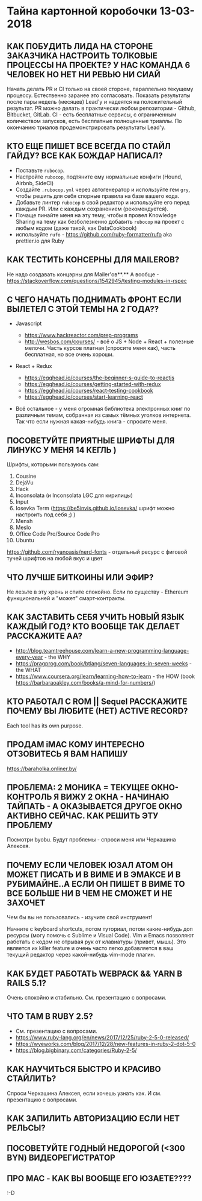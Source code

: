 # Тайна картонной коробочки 13-03-2018

## КАК ПОБУДИТЬ ЛИДА НА СТОРОНЕ ЗАКАЗЧИКА НАСТРОИТЬ ТОЛКОВЫЕ ПРОЦЕССЫ НА ПРОЕКТЕ? У НАС КОМАНДА 6 ЧЕЛОВЕК НО НЕТ НИ РЕВЬЮ НИ СИАЙ

Начать делать PR и CI только на своей стороне, параллельно текущему процессу. Естественно заранее это согласовать.
Показать результаты после пары недель (месяцев) Lead'у и надеятся на положительный результат.
PR можно делать в практически любом репозитории - Github, Bitbucket, GitLab.
CI - есть бесплатные сервисы, с ограниченным количеством запусков, есть бесплатные полноценные триаллы. По окончанию триалов продемонстрировать результаты Lead'y.

## КТО ЕЩЕ ПИШЕТ ВСЕ ВСЕГДА ПО СТАЙЛ ГАЙДУ? ВСЕ КАК БОЖДАР НАПИСАЛ?

 - Поставьте `rubocop`.
 - Настройте `rubocop`, подтяните ему нормальные конфиги (Hound, Airbnb, SideCI)
 - Создайте `.rubocop.yml` через автогенератор и используйте гем `gry`, чтобы решить для себя спорные правила на базе вашего кода.
 - Добавьте линтер `rubocop` в свой редактор и используйте его перед каждым PR. Или с каждым сохранением (рекомендуется).
 - Почаще пинайте меня на эту тему, чтобы я провел Knowledge Sharing на тему как безболезненно добавить `rubocop` на проект с любым кодом (даже такой, как DataCookbook)
 - используйте `rufo` - https://github.com/ruby-formatter/rufo aka prettier.io для Ruby

## КАК ТЕСТИТЬ КОНСЕРНЫ ДЛЯ MAILERОВ?
Не надо создавать концэрны для Mailer'ов**.**
А вообще - https://stackoverflow.com/questions/1542945/testing-modules-in-rspec

## С ЧЕГО НАЧАТЬ ПОДНИМАТЬ ФРОНТ ЕСЛИ ВЫЛЕТЕЛ С ЭТОЙ ТЕМЫ НА 2 ГОДА??

 - Javascript
    - https://www.hackreactor.com/prep-programs
    - http://wesbos.com/courses/ - всё о JS + Node + React + полезные мелочи. Часть курсов платная (спросите меня как), часть бесплатная, но все очень хороши.

 - React + Redux
    - https://egghead.io/courses/the-beginner-s-guide-to-reactjs
    - https://egghead.io/courses/getting-started-with-redux
    - https://egghead.io/courses/react-testing-cookbook
    - https://egghead.io/courses/start-learning-react

 - Всё остальное - у меня огромная библиотека электронных книг по различным темам, собранная из самых тёмных уголков интернета. Так что если нужная какая-нибудь книга - спросите меня.

## ПОСОВЕТУЙТЕ ПРИЯТНЫЕ ШРИФТЫ ДЛЯ ЛИНУКС У МЕНЯ 14 КЕГЛЬ )

Шрифты, которыми пользуюсь сам:
1. Cousine
2. DejaVu
3. Hack
4. Inconsolata (и Inconsolata LGC для кирилицы)
5. Input
6. Iosevka Term (https://be5invis.github.io/Iosevka/ шрифт можно настроить под себя ;) )
7. Mensh
8. Meslo
9. Office Code Pro/Source Code Pro
10. Ubuntu

https://github.com/ryanoasis/nerd-fonts - отдельный ресурс с фиговой тучей шрифтов на любой вкус и цвет

## ЧТО ЛУЧШЕ БИТКОИНЫ ИЛИ ЭФИР?

Не лезьте в эту хрень и спите спокойно.
Если по существу - Ethereum функциональней и "может" смарт-контракты.

## КАК ЗАСТАВИТЬ СЕБЯ УЧИТЬ НОВЫЙ ЯЗЫК КАЖДЫЙ ГОД? КТО ВООБЩЕ ТАК ДЕЛАЕТ РАССКАЖИТЕ АА?

 - http://blog.teamtreehouse.com/learn-a-new-programming-language-every-year - the WHY
 - https://pragprog.com/book/btlang/seven-languages-in-seven-weeks - the WHAT
 - https://www.coursera.org/learn/learning-how-to-learn - the HOW (book https://barbaraoakley.com/books/a-mind-for-numbers/)

## КТО РАБОТАЛ С ROM || Sequel РАССКАЖИТЕ ПОЧЕМУ ВЫ ЛЮБИТЕ (НЕТ) ACTIVE RECORD?

Each tool has its own purpose.

## ПРОДАМ iMAC КОМУ ИНТЕРЕСНО ОТЗОВИТЕСЬ Я ВАМ НАПИШУ

https://baraholka.onliner.by/

## ПРОБЛЕМА: 2 МОНИКА = ТЕКУЩЕЕ ОКНО-КОНТРОЛЬ Я ВИЖУ 2 ОКНА - НАЧИНАЮ ТАЙПАТЬ - А ОКАЗЫВАЕТСЯ ДРУГОЕ ОКНО АКТИВНО СЕЙЧАС. КАК РЕШИТЬ ЭТУ ПРОБЛЕМУ

Посмотри byobu.
Будут проблемы - спроси меня или Черкашина Алексея.

## ПОЧЕМУ ЕСЛИ ЧЕЛОВЕК ЮЗАЛ ATOM ОН МОЖЕТ ПИСАТЬ И В ВИМЕ И В ЭМАКСЕ И В РУБИМАЙНЕ..А ЕСЛИ ОН ПИШЕТ В ВИМЕ ТО ВСЕ БОЛЬШЕ НИ В ЧЕМ НЕ СМОЖЕТ И НЕ ЗАХОЧЕТ

Чем бы вы не пользовались - изучите свой инструмент!

Начните с keyboard shortcuts, потом туториал, потом какие-нибудь доп ресурсы (могу помочь с Sublime и Visual Code).
Vim и Emacs позволяют работать с кодом не отрывая рук от клавиатуры (привет, мышь). Это является их killer feature и очень часто легко добавляется в ваш текущий редактор через какой-нибудь vim-mode плагин.

## КАК БУДЕТ РАБОТАТЬ WEBPACK && YARN В RAILS 5.1?

Очень спокойно и стабильно. См. презентацию с вопросами.

## ЧТО ТАМ В RUBY 2.5?

 - См. презентацию с вопросами.
 - https://www.ruby-lang.org/en/news/2017/12/25/ruby-2-5-0-released/
 - https://wyeworks.com/blog/2017/12/28/new-features-in-ruby-2-dot-5-0
 - https://blog.bigbinary.com/categories/Ruby-2-5/

## КАК НАУЧИТЬСЯ  БЫСТРО И КРАСИВО СТАЙЛИТЬ?

Спроси Черкашина Алексея, если хочешь узнать как. И см. презентацию с вопросами.

## КАК ЗАПИЛИТЬ АВТОРИЗАЦИЮ ЕСЛИ НЕТ РЕЛЬСЫ?

## ПОСОВЕТУЙТЕ ГОДНЫЙ НЕДОРОГОЙ (<300 BYN) ВИДЕОРЕГИСТРАТОР

## ПРО MAC - КАК ВЫ ВООБЩЕ ЕГО ЮЗАЕТЕ????

:-D
